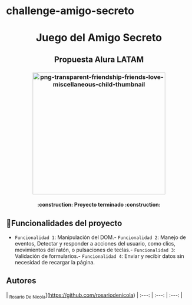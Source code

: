 # challenge-amigo-secreto 

<h1 align="center"> Juego del Amigo Secreto </h1>
<h2 align="center"> Propuesta Alura LATAM </h2>
<h3 align="center"/> <img width="360" height="331" alt="png-transparent-friendship-friends-love-miscellaneous-child-thumbnail" src="https://github.com/user-attachments/assets/9974dd40-32fa-4e06-8e02-2426819fbb71" /> 

<h4 align="center">
:construction: Proyecto terminado :construction:
</h4>

## :hammer:Funcionalidades del proyecto
- `Funcionalidad 1`: Manipulación del DOM.- `Funcionalidad 2`: Manejo de eventos, Detectar y responder a acciones del usuario, como clics, movimientos del ratón, o pulsaciones de teclas.- `Funcionalidad 3`: Validación de formularios.- `Funcionalidad 4`: Enviar y recibir datos sin necesidad de recargar la página.

## Autores
| <sub>Rosario De Nicola</sub>](https://github.com/rosariodenicola) 
| :---: | :---: | :---: |

